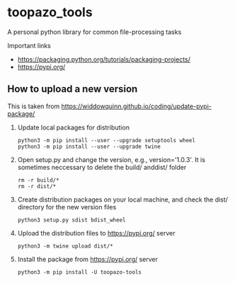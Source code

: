 # toopazo_tools
A personal python library for common file-processing tasks

Important links
- https://packaging.python.org/tutorials/packaging-projects/
- https://pypi.org/

## How to upload a new version
This is taken from https://widdowquinn.github.io/coding/update-pypi-package/

1. Update local packages for distribution
    ```
    python3 -m pip install --user --upgrade setuptools wheel
    python3 -m pip install --user --upgrade twine 
    ```
2. Open setup.py and change the version, e.g., version='1.0.3'.
It is sometimes neccessary to delete the build/ anddist/ folder
    ```
    rm -r build/*
    rm -r dist/*
    ```
3. Create distribution packages on your local machine, and check
the dist/ directory for the new version files
    ```
    python3 setup.py sdist bdist_wheel
    ```
4. Upload the distribution files to https://pypi.org/ server
    ```
    python3 -m twine upload dist/*
    ```
5. Install the package from https://pypi.org/ server
    ```
    python3 -m pip install -U toopazo-tools
    ```



